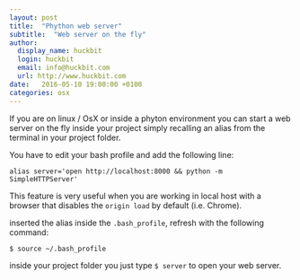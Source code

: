 ```yaml
---
layout: post
title:  "Phython web server"
subtitle:  "Web server on the fly"
author:
  display_name: huckbit
  login: huckbit
  email: info@huckbit.com
  url: http://www.huckbit.com
date:   2016-05-10 19:00:00 +0100
categories: osx
---
```

If you are on linux / OsX or inside a phyton environment you can start a web server on the fly inside your project simply recalling an alias from the terminal in your project folder.

You have to edit your bash profile and add the following line:

```
alias server='open http://localhost:8000 && python -m SimpleHTTPServer'
```

This feature is very useful when you are working in local host with a browser that disables the `origin load` by default (i.e. Chrome).

inserted the alias inside the `.bash_profile`, refresh with the following command:

```
$ source ~/.bash_profile
```
inside your project folder you just type `$ server` to open your web server.
